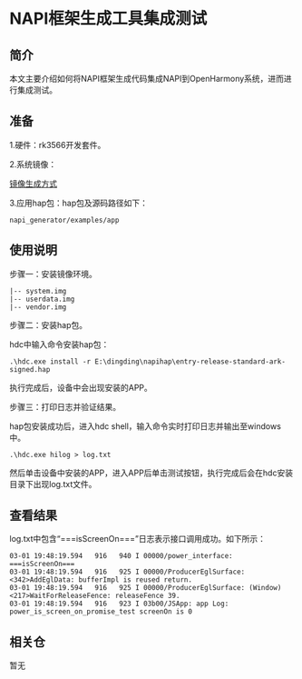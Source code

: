 # NAPI框架生成工具集成测试

## 简介
  本文主要介绍如何将NAPI框架生成代码集成NAPI到OpenHarmony系统，进而进行集成测试。

## 准备

  1.硬件：rk3566开发套件。

  2.系统镜像：

  [镜像生成方式](https://gitee.com/openharmony-sig/napi_generator/blob/master/docs/ENSEMBLE_METHOD_ZH.md)

  3.应用hap包：hap包及源码路径如下：

```
napi_generator/examples/app
```


## 使用说明
步骤一：安装镜像环境。

    |-- system.img
    |-- userdata.img
    |-- vendor.img

步骤二：安装hap包。

  hdc中输入命令安装hap包：

	.\hdc.exe install -r E:\dingding\napihap\entry-release-standard-ark-signed.hap

  执行完成后，设备中会出现安装的APP。

步骤三：打印日志并验证结果。

  hap包安装成功后，进入hdc shell，输入命令实时打印日志并输出至windows中。

	.\hdc.exe hilog > log.txt

  然后单击设备中安装的APP，进入APP后单击测试按钮，执行完成后会在hdc安装目录下出现log.txt文件。

## 查看结果
log.txt中包含“===isScreenOn===”日志表示接口调用成功。如下所示：

    03-01 19:48:19.594   916   940 I 00000/power_interface: ===isScreenOn===
    03-01 19:48:19.594   916   925 I 00000/ProducerEglSurface: <342>AddEglData: bufferImpl is reused return.
    03-01 19:48:19.594   916   925 I 00000/ProducerEglSurface: (Window)<217>WaitForReleaseFence: releaseFence 39.
    03-01 19:48:19.594   916   923 I 03b00/JSApp: app Log: power_is_screen_on_promise_test screenOn is 0

## 相关仓

暂无
